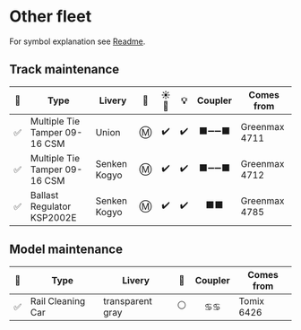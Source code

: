 # Other fleet

For symbol explanation see [Readme](./readme.md).

## Track maintenance

🧰 | Type | Livery | 🚃 | ☀️🚨 | 💡 | Coupler | Comes from
:-: | --- | --- | :-: | :-: | :-: | :-: | ---
✅ | Multiple Tie Tamper 09-16 CSM | Union | Ⓜ️ | ✔️ | ✔️ | ⬛➖➖⬛ | Greenmax 4711
✅ | Multiple Tie Tamper 09-16 CSM | Senken Kogyo | Ⓜ️ | ✔️ | ✔️ | ⬛➖➖⬛ | Greenmax 4712
✅ | Ballast Regulator KSP2002E | Senken Kogyo | Ⓜ️ | ✔️ | ✔️ | ⬛⬛ | Greenmax 4785

## Model maintenance

🧰 | Type | Livery | 🚃 | Coupler | Comes from
:-: | --- | --- | :-: | :-: | ---
✅ | Rail Cleaning Car | transparent gray | ⚪ | ♋♋ | Tomix 6426
